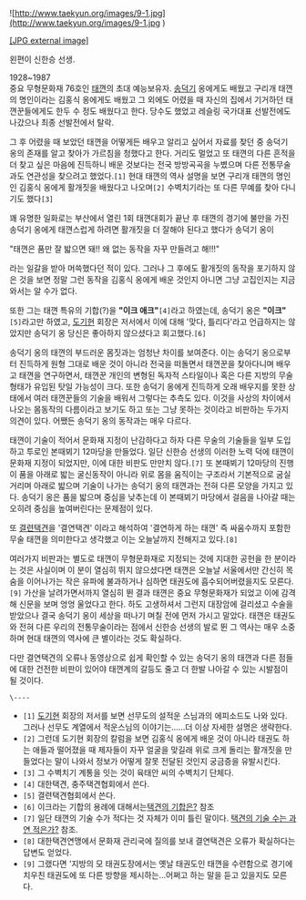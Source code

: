 ![http://www.taekyun.org/images/9-1.jpg](http://www.taekyun.org/images/9-1.jpg
)

[[JPG external image]](http://www.taekyun.org/images/9-1.jpg)

  
왼편이 신한승 선생.

1928~1987  
중요 무형문화재 76호인 [태껸](%ED%83%9C%EA%BB%B8.md)의 초대 예능보유자.
[송덕기](%EC%86%A1%EB%8D%95%EA%B8%B0.md) 옹에게도 배웠고 구리개 태껸의 명인이라는 김홍식 옹에게도 배웠고 그
외에도 어렸을 때 자신의 집에서 기거하던 태껸꾼들에게도 한두 수 정도 배웠다고 한다. 당수도 했었고 레슬링 국가대표 선발전에도 나갔으나 최종
선발전에서 탈락.

그 후 어렸을 때 보았던 태껸을 어떻게든 배우고 알리고 싶어서 자료를 찾던 중 송덕기 옹의 존재를 알고 찾아가 가르침을 청했다고 한다.
거리도 멀었고 또 태껸의 다른 흔적을 더 찾고 싶은 마음에 진득하니 배운 것보다는 전국 방방곡곡을 누볐으며 다른 전통무술과도 연관성을
찾으려고 했었다.`[1]` 현대 태껸의 역사 설명을 보면 구리개 태껸의 명인인 김홍식 옹에게 활개짓을 배웠다고 나오며`[2]` 수벽치기라는
또 다른 무예를 찾아 다니기도 했다`[3]`

꽤 유명한 일화로는 부산에서 열린 1회 태껸대회가 끝난 후 태껸의 경기에 불만을 가진 송덕기 옹에게 태껸스럽게 하려면 활개짓을 더 잘해야
된다고 했다가 송덕기 옹이

"태껸은 품만 잘 밟으면 돼!! 왜 없는 동작을 자꾸 만들려고 해!!!"

라는 일갈을 받아 머쓱했다던 적이 있다. 그러나 그 후에도 활개짓의 동작을 포기하지 않은 것을 보면 정말 그런 동작을 김홍식 옹에게 배운
것인지 아니면 그냥 고집인지는 지금 와서는 알 수가 없다.

또한 그는 태껸 특유의 기합(?)을 **"이크 애크"**`[4]`라고 하였는데, 송덕기 옹은 **"이크"**`[5]`라고만 하였고,
[도기현](%EB%8F%84%EA%B8%B0%ED%98%84.md) 회장은 저서에서 이에 대해 '맞다, 틀리다'라고 언급하지는 않았지만
송덕기 옹 당신은 좋아하지 않으셨다고 회고했다.`[6]`

송덕기 옹의 태껸의 부드러운 몸짓과는 엄청난 차이를 보여준다. 이는 송덕기 옹으로부터 진득하게 원형 그대로 배운 것이 아니라 전국을 떠돌면서
태껸꾼을 찾아다니며 배우고 태껸을 연구하면서, 태껸꾼 개인의 변형된 독자적 스타일이나 혹은 다른 지방의 무술 형태가 유입된 탓일 가능성이
크다. 또한 송덕기 옹에게 진득하게 오래 배우지를 못한 상태에서 여러 태껸꾼들의 기술을 배워서 그렇다는 추측도 있다. 이것을 사상의 차이에서
나오는 몸동작의 다름이라고 보기도 하고 또는 그냥 못하는 것이라고 비판하는 두가지 의견이 있다. 어쨌든 송덕기 옹의 동작과는 매우 다르다.

태껸이 기술이 적어서 문화재 지정이 난감하다고 하자 다른 무술의 기술들을 일부 도입하고 투로인 본때뵈기 12마당을 만들었다. 일단 신한승
선생의 이러한 노력 덕에 태껸이 문화재 지정이 되었지만, 이에 대한 비판도 만만치 않다.`[7]` 또 본때뵈기 12마당의 진행이 품을 아래로
밟는 굴신동작이 아니라 위로 몸을 움직이는 구조라서 기본적으로 굼실거리며 아래로 밟으며 기술이 나가는 송덕기 옹의 태껸과는 전혀 다른 모양을
가지고 있다. 송덕기 옹은 품을 밟으며 중심을 낮추는데 이 본때뵈기 마당에서 걸음을 나아갈 때는 오히려 중심을 높여버린다는 문제점이 있다.

또 [결련택견](%EA%B2%B0%EB%A0%A8%ED%83%9D%EA%B2%AC.md)을 '결연택견' 이라고 해석하여 '결연하게 하는
태껸' 즉 싸움수까지 포함한 무술 태껸을 의미한다고 생각했고 이는 오늘날까지 전해지고 있다.`[8]`

여러가지 비판과는 별도로 태껸이 무형문화재로 지정되는 것에 지대한 공헌을 한 분이라는 것은 사실이며 이 분이 열심히 뛰지 않으셨다면 태껸은
오늘날 서울에서만 간신히 목숨을 이어나가는 작은 유파에 불과하거나 심하면 태권도에 흡수되어버렸을지도 모른다.`[9]` 가산을 날려가면서까지
열심히 뛴 결과 태껸은 중요 무형문화재가 되었고 이에 감격해 신문을 보며 엉엉 울었다고 한다. 하도 고생하셔서 그런지 대장암에 걸리셨고
수술을 받았으나 결국 송덕기 옹이 세상을 떠나기 며칠 전에 먼저 가시고 말았다. 태껸은 태권도와 전혀 다른 우리의 전통무술이라는 점에서
신한승 선생의 발로 뛴 그 역사는 매우 소중하며 현대 태껸의 역사에 큰 별이라는 것도 확실하다.

다만 결연택견의 오류나 동영상으로 쉽게 확인할 수 있는 송덕기 옹의 태껸과 다른 점들에 대한 건전한 비판이 있어야 태껸계의 갈등도 줄고 더
한발 나아갈 수 있는 시발점이 될 것이다.

`\----`

  * `[1]` [도기현](%EB%8F%84%EA%B8%B0%ED%98%84.md) 회장의 저서를 보면 선무도의 설적운 스님과의 에피소드도 나와 있다. 그러나 선무도 계열에서 적운스님의 이야기는......더 이상 자세한 설명은 생략한다.
  * `[2]` 그런데 도기현 회장의 칼럼을 보면 김홍식 옹에게 배운 것이 아니라 태권도 하는 애들과 떨어졌을 때 제자들이 자꾸 얼굴을 맞길래 위로 크게 돌리는 활개짓을 만들었다는 말이 나와서 정보가 어떻게 잘못 전달된 것인지 궁금증을 유발시킨다.
  * `[3]` 그 수벽치기 계통을 잇는 것이 육태안 씨의 수벽치기 단체다.
  * `[4]` 대한택견, 충주택견협회에서 쓴다.
  * `[5]` 결련택견협회에서 쓴다.
  * `[6]` 이크라는 기합의 용례에 대해서는[택견의 기합은?](http://moozine.tistory.com/541) 참조
  * `[7]` 일단 태껸의 기술 수가 적다는 것 자체가 이미 틀린 말이다. [택견의 기술 수는 과연 적은가?](http://blog.daum.net/karelian/483) 참조.
  * `[8]` 대한택견연맹에서 문화재 관리국에 질의를 보내 결연택견은 오류가 확실하다는 답변도 얻었다.
  * `[9]` 그랬다면 '지방의 모 태권도장에서는 옛날 태권도인 태껸을 수련함으로 경기에 치우친 태권도에 또 다른 방향을 제시하는...어쩌고 하는 말을 듣고 있을지도 모른다.

